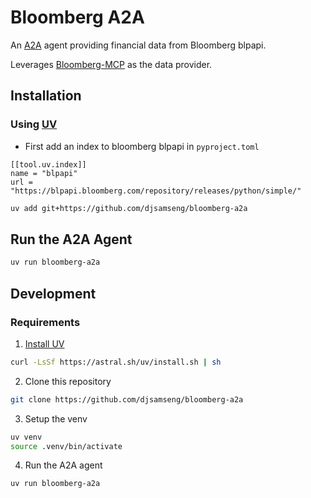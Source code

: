 # Bloomberg A2A

An [A2A](https://github.com/google/A2A) agent providing financial data from Bloomberg blpapi.

Leverages [Bloomberg-MCP](https://github.com/djsamseng/bloomberg-mcp) as the data provider.

## Installation
### Using [UV](https://docs.astral.sh/uv/getting-started/installation/)
- First add an index to bloomberg blpapi in `pyproject.toml`
```
[[tool.uv.index]]
name = "blpapi"
url = "https://blpapi.bloomberg.com/repository/releases/python/simple/"
```

```bash
uv add git+https://github.com/djsamseng/bloomberg-a2a
```


## Run the A2A Agent
```bash
uv run bloomberg-a2a
```


## Development
### Requirements
1. [Install UV](https://docs.astral.sh/uv/getting-started/installation/)
```bash
curl -LsSf https://astral.sh/uv/install.sh | sh
```
2. Clone this repository
```bash
git clone https://github.com/djsamseng/bloomberg-a2a
```
3. Setup the venv
```bash
uv venv
source .venv/bin/activate
```
4. Run the A2A agent
```bash
uv run bloomberg-a2a
```

